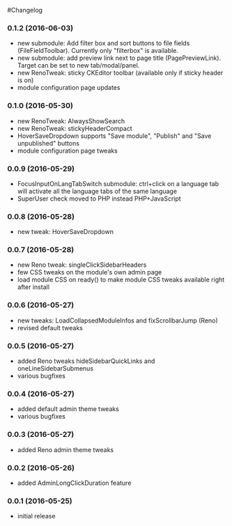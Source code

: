 #Changelog


### 0.1.2 (2016-06-03)

- new submodule: Add filter box and sort buttons to file fields (FileFieldToolbar). Currently only "filterbox" is available.
- new submodule: add preview link next to page title (PagePreviewLink). Target can be set to new tab/modal/panel.
- new RenoTweak: sticky CKEditor toolbar (available only if sticky header is on)
- module configuration page updates

### 0.1.0 (2016-05-30)

- new RenoTweak: AlwaysShowSearch
- new RenoTweak: stickyHeaderCompact
- HoverSaveDropdown supports "Save module", "Publish" and "Save unpublished" buttons
- module configuration page tweaks



### 0.0.9 (2016-05-29)

- FocusInputOnLangTabSwitch submodule: ctrl+click on a language tab will activate all the language tabs of the same language
- SuperUser check moved to PHP instead PHP+JavaScript



### 0.0.8 (2016-05-28)

- new tweak: HoverSaveDropdown



### 0.0.7 (2016-05-28)

- new Reno tweak: singleClickSidebarHeaders
- few CSS tweaks on the module's own admin page
- load module CSS on ready() to make module CSS tweaks available right after install



### 0.0.6 (2016-05-27)

- new tweaks: LoadCollapsedModuleInfos and fixScrollbarJump (Reno)
- revised default tweaks



### 0.0.5 (2016-05-27)

- added Reno tweaks hideSidebarQuickLinks and oneLineSidebarSubmenus
- various bugfixes



### 0.0.4 (2016-05-27)

- added default admin theme tweaks
- various bugfixes



### 0.0.3 (2016-05-27)

- added Reno admin theme tweaks



### 0.0.2 (2016-05-26)

- added AdminLongClickDuration feature



### 0.0.1 (2016-05-25)

- initial release